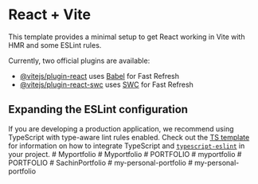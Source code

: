 # React + Vite

This template provides a minimal setup to get React working in Vite with HMR and some ESLint rules.

Currently, two official plugins are available:

- [@vitejs/plugin-react](https://github.com/vitejs/vite-plugin-react/blob/main/packages/plugin-react) uses [Babel](https://babeljs.io/) for Fast Refresh
- [@vitejs/plugin-react-swc](https://github.com/vitejs/vite-plugin-react/blob/main/packages/plugin-react-swc) uses [SWC](https://swc.rs/) for Fast Refresh

## Expanding the ESLint configuration

If you are developing a production application, we recommend using TypeScript with type-aware lint rules enabled. Check out the [TS template](https://github.com/vitejs/vite/tree/main/packages/create-vite/template-react-ts) for information on how to integrate TypeScript and [`typescript-eslint`](https://typescript-eslint.io) in your project.
#   M y p o r t f o l i o  
 #   M y p o r t f o l i o  
 #   P O R T F O L I O  
 #   m y p o r t f o l i o  
 #   P O R T F O L I O  
 #   S a c h i n P o r t f o l i o  
 #   m y - p e r s o n a l - p o r t f o l i o  
 #   m y - p e r s o n a l - p o r t f o l i o  
 